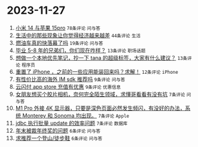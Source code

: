 # 2023-11-27

1. [小米 14 与苹果 15pro](https://www.v2ex.com/t/995416) `78条评论` `问与答`
1. [生活中的那些现象让你觉得经济越来越差](https://www.v2ex.com/t/995430) `44条评论` `生活`
1. [燃油车真的快落幕了吗](https://www.v2ex.com/t/995427) `19条评论` `问与答`
1. [毕业 5-8 年的兄弟们，你们现在咋样？](https://www.v2ex.com/t/995433) `13条评论` `职场话题`
1. [想做一个本地优先笔记，抄一下 tana 的超级标签，大家有什么建议？](https://www.v2ex.com/t/995424) `13条评论` `程序员`
1. [重置了 iPhone ，之前的一些应用能装回来吗？求解！](https://www.v2ex.com/t/995400) `12条评论` `iPhone`
1. [有性价比高的海外 IM sdk 推荐吗](https://www.v2ex.com/t/995446) `9条评论` `问与答`
1. [云闪付 app store 充值有优惠](https://www.v2ex.com/t/995401) `9条评论` `优惠信息`
1. [女朋友想买个胶片相机，奈何完全陌生领域，求懂哥看看有没有坑](https://www.v2ex.com/t/995459) `7条评论` `问与答`
1. [M1 Pro 外接 4K 显示器，只要是深色页面必然发生频闪，有没好的办法，系统 Monterey 和 Sonoma 均出现。](https://www.v2ex.com/t/995407) `7条评论` `Apple`
1. [jdbc 执行批量 update 的效率问题](https://www.v2ex.com/t/995403) `7条评论` `数据库`
1. [年末被裁年终奖的问题](https://www.v2ex.com/t/995452) `6条评论` `问与答`
1. [求推荐一个登山/徒步鞋](https://www.v2ex.com/t/995438) `6条评论` `问与答`
